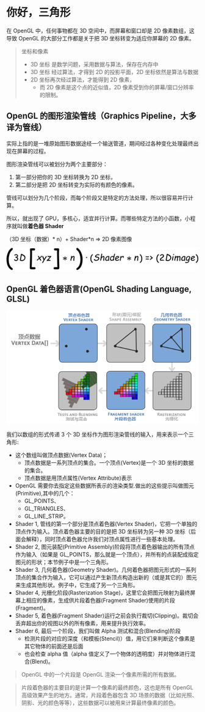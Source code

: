 # 你好，三角形

在 OpenGL 中，任何事物都在 3D 空间中，而屏幕和窗口却是 2D 像素数组，这导致 OpenGL 的大部分工作都是关于把 3D 坐标转变为适应你屏幕的 2D 像素。

> 坐标和像素
>
> - 3D 坐标 是数学问题，采用数据与算法，保存在内存中
> - 3D 坐标 经过算法，才得到 2D 的投影平面，2D 坐标依然是算法与数据
> - 2D 坐标再次经过算法，才能得到 2D 像素，
>   - 而 2D 像素是这个点的近似值，2D 像素受到你的屏幕/窗口分辨率的限制。

## OpenGL 的图形渲染管线（Graphics Pipeline，大多译为管线）

实际上指的是一堆原始图形数据途经一个输送管道，期间经过各种变化处理最终出现在屏幕的过程。

图形渲染管线可以被划分为两个主要部分：

1. 第一部分把你的 3D 坐标转换为 2D 坐标，
2. 第二部分是把 2D 坐标转变为实际的有颜色的像素。

管线可以划分为几个阶段，而每个阶段又是特定的方法处理，所以很容易并行计算。

所以，就出现了 GPU，多核心，适宜并行计算。而哪些特定方法的小函数，小程序就叫做**着色器 Shader**

（3D 坐标（数据）* n）+ Shader*n => 2D 像素图像

![](images4md/2020-12-01-11-49-33.png)

<!-- tex -->
<!-- \left ( 3D\left [ xyz \right ] \ast n\right ) \cdot \left ( Shader \* n \right ) => \left ( 2D image \right ) -->

## OpenGL 着色器语言(OpenGL Shading Language, GLSL)

![](images4md/2020-12-01-13-38-25.png)

我们以数组的形式传递 3 个 3D 坐标作为图形渲染管线的输入，用来表示一个三角形:

- 这个数组叫做顶点数据(Vertex Data)；
  - 顶点数据是一系列顶点的集合。一个顶点(Vertex)是一个 3D 坐标的数据的集合。
  - 顶点数据是用顶点属性(Vertex Attribute)表示
- OpenGL 需要你去指定这些数据所表示的渲染类型.做出的这些提示叫做图元(Primitive),其中的几个：
  - GL_POINTS、
  - GL_TRIANGLES、
  - GL_LINE_STRIP。
- Shader 1, 管线的第一个部分是顶点着色器(Vertex Shader)，它把一个单独的顶点作为输入。顶点着色器主要的目的是把 3D 坐标转为另一种 3D 坐标（后面会解释），同时顶点着色器允许我们对顶点属性进行一些基本处理。
- Shader 2, 图元装配(Primitive Assembly)阶段将顶点着色器输出的所有顶点作为输入（如果是 GL_POINTS，那么就是一个顶点），并所有的点装配成指定图元的形状；本节例子中是一个三角形。
- Shader 3, 几何着色器(Geometry Shader)。几何着色器把图元形式的一系列顶点的集合作为输入，它可以通过产生新顶点构造出新的（或是其它的）图元来生成其他形状。例子中，它生成了另一个三角形。
- Shader 4, 光栅化阶段(Rasterization Stage)，这里它会把图元映射为最终屏幕上相应的像素，生成供片段着色器(Fragment Shader)使用的片段(Fragment)。
- Shader 5, 着色器(Fragment Shader)运行之前会执行裁切(Clipping)。裁切会丢弃超出你的视图以外的所有像素，用来提升执行效率。
- Shader 6, 最后一个阶段，我们叫做 Alpha 测试和混合(Blending)阶段
  - 检测片段的对应的深度（和模板(Stencil)）值，用它们来判断这个像素是其它物体的前面还是后面
  - 也会检查 alpha 值（alpha 值定义了一个物体的透明度）并对物体进行混合(Blend)。

> OpenGL 中的一个片段是 OpenGL 渲染一个像素所需的所有数据。

> 片段着色器的主要目的是计算一个像素的最终颜色，这也是所有 OpenGL 高级效果产生的地方。通常，片段着色器包含 3D 场景的数据（比如光照、阴影、光的颜色等等），这些数据可以被用来计算最终像素的颜色。
